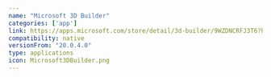 ```yaml
---
name: "Microsoft 3D Builder"
categories: ['app']
link: https://apps.microsoft.com/store/detail/3d-builder/9WZDNCRFJ3T6?hl=en-us&gl=us&rtc=1
compatibility: native
versionFrom: "20.0.4.0"
type: applications
icon: Microsoft3DBuilder.png
---
```


